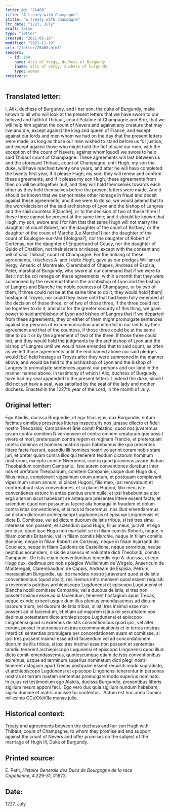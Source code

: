 ```yaml
---
letter_id: "26400"
title: "A treaty with Champagne"
ititle: "a treaty with champagne"
ltr_date: "1227, July"
draft: false
type: "letter"
created: "2021-05-18"
modified: "2021-11-19"
url: "/letter/26400.html"
senders:
  - id: 168
    name: Alix of Vergy, duchess of Burgundy
    iname: alix of vergy, duchess of burgundy
    type: woman
receivers:
---
```

<h2> Translated letter:</h2><p><span>I, Alix, duchess of Burgundy, and I her son, the duke of Burgundy, make known to all who will look at the present letters that we have sworn to our beloved and faithful Thibaut, count Palatine of Champagne and Brie, that we will help him against the count of Nevers and against any creature that may live and die, except against the king and queen of France, and except against our lords and men whom we had on the day that the present letters were made, as long as those our men wished to stand before us for justice, and except against those who might hold the fief of said our men, with the exception of the count of Nevers, against whom[quod] we swore to help said Thibaut count of Champagne. These agreements will last between us and the aforesaid Thibaut, count of Champagne, until Hugh, my son the duke, will have reached twenty one years, and after he will have completed the twenty first year, if it please Hugh, my son, they will renew and confirm these agreements, and if it please my son Hugh, these agreements from then on will be altogether null, and they will hold themselves towards each other as they held themselves before the present letters were made. And it should be known that we cannot make other homage in fraud and deceit against these agreements, and if we were to do so, we would amend that to the word/decision of the said archbishop of Lyon and the bishop of Langres and the said countess B[lanche], or to the decision of two of these three if these three cannot be present at the same time; and it should be known that Hugh, my son, swore and I for him that that same Hugh will not marry the daughter of count Robert, nor the daughter of the count of Brittany, or the daughter of the count of Marche [Le Marche?] nor the daughter of the count of Boulogne-sur-Mer [Bologna?], nor the daughter of Robert of Cortenay, nor the daughter of Enguerrand of Coucy, nor the daughter of Guido of Chatillon, not their sisters or nieces, except with the consent and will of said Thibaut, count of Champagne. For the holding of these agreements, I duchess A. and I duke Hugh, gave as our pledges William of Vergy, Anseric of Montrealo, Clarembald of Chapes, Andreas of Espisia, Peter, marshal of Burgundy, who swore at our command that if we were to (let it not be so) renege on these agreements, within a month that they were summoned by the reverend fathers the archbishop of Lyon and the bishop of Langres and Blanche the noble countess of Champagne, or by two of them, if three could not be at the same time to do it, they would hold [them] hostage at Troyes, nor could they leave until that had been fully emended at the decision of those three, or of two of those three, if the three could not be together to do it, and also for the greater security of this thing, we gave power to said archbishop of Lyon and bishop of Langres that if we departed from these agreements, they or either of them might promulgate sentences against our persons of excommunication and interdict in our lands by their agreement and that of the countess, if those three could be at the same time to do it or by the agreement of two of the three, if those three could not, and they would hold the judgments by the archbishop of Lyon and the bishop of Langres until we would have emended that to said count, as often as we left those agreements until the end named above our said pledges would [be] held hostage at Troyes after they were summoned in the manner above, and would be held to the archbishop of Lyon and the bishop of Langres to promulgate sentences against our persons and our land in the manner named above. In testimony of which I Alix, duchess of Burgundy, have had my seal appended to the present letters. I indeed the duke, since I did not yet have a seal, was satisfied by the seal of the lady and mother duchess. Enacted in the 1227th year of the Lord, in the month of July.</span></p><h2 class="mt-4"> Original letter:</h2><p>Ego Alaidis, ducissa Burgundie, et ego filius ejus, dux Burgundie, notum facimus omnibus presentes litteras inspecturis nos jurasse dilecto et fideli nostro Theobaldo, Campanie et Brie comiti Palatino, quod nos juvaremus ipsum contra comitem Nivernensem et contra omnem creaturam que possit vivere et mori, preterquam contra regem et reginam Francie, et preterquam contra dominos et homines nostros quos habebamus die qua presentes littere facte fuerunt, quandiu illi homines nostri voluerint coram nobis stare juri, et preter quam contra illos qui tenerent feodum dictorum hominum nostrorum, excepto comite Nivernensi, contra quod juravimus juvare dictum Theobaldum comitem Campanie.&nbsp; Iste autem conventiones durabunt inter nos et prefatum Theobaldum, comitem Campanie, usque dum Hugo dux, filius meus, compleverit vigesimum unum annum, et postquam compleverit vigesimum unum annum, si placet Hugoni, filio meo, ipsi renovabunt et confirmabunt istas conventiones, et si placet Hugoni, filio meo, iste conventiones extunc in antea penitus erunt nulle, et ipsi habebunt se alter erga alterum sicut habebant se antequam presentes littere essent facte, et sciendum quod non possumus facere alia homagia in fraudem et dolum contra istas conventiones, et si nos id faceremus, nos illud emendaremus ad dictum dictorum archiepiscopi Lugdunensis et episcopi Lingonensis et dicte B. Comitisse, vel ad dictum duorum de istis tribus, si isti tres simul interesse non possent; et sciendum quod Hugo, filius meus, juravit, et ego pro ipso, quod ipse Hugo non maritabit se in filiam comitis Roberti, neque in filiam comitis Britannie, vel in filiam comitis Marchie, neque in filiam comitis Bononie, neque in filiam Roberti de Cortenay, neque in filiam Injarrandi de Couciaco, neque in filiam Guidonis de Castellione, neque sororibus, neque neptibus eorumdem, nisis de assensu et voluntate dicti Theobaldi, comitis Campanie.&nbsp; De istis etiam conventionibus tenendis ego A. ducissa, et ego Hugo dux, dedimus pro nobis plegios Wuillelmum de Wirgelo, Ansericum de Monteregali, Clarembaudum de Cappis, Andream de Espisia, Petrum, marescallum Burgundie, qui de mandato nostro juraverunt quod si de istis conventionibus (quod absit), resiliremus infra mensem quod essent requisiti a reverendis patribus archiepiscopo Lugdunensi et episcopo Lugdunensi et Blancha nobili comitisse Campanie, vel a duobus de istis, si tres non possent insimul esse ad id faciendum, tenerent hostagium apud Trecas, neque exinde exirent usque dum illus plenius emendassemus ad dictum ipsorum trium, vel duorum de istis tribus, si isti tres insimul esse non possent ad id faciendum, et etiam ad majorem istius rei securitatem nos dedimus potestatem dicto archiepiscopo Lugdunensi et episcopo Lingonensi quod si exiremus de istis conventionibus quod ipsi, vel alter eorum, posset in personas nostras excommunicationis et in terras nostras interdicti sententias promulgare per concordationem suam et comitisse, si ipsi tres possent insimul esse ad id faciendum vel ad concordationem duorum de illis tribus, si ipsi tres insimul esse non possent et sententias tamdiu tenerent archiepiscopo Lugunensi et episcopo Lingonensi quod illud dicto comiti emendassemus, quotiescumque etiam de istis conventionibus exiremus, usque ad terminum superius nominatum dicti plegii nostri tenerent ostagium apud Trecas postquam essent requisiti modo supradicto, et archiepiscopo Lugdunensi et episcopo Lingonensi tenerentur in personas nostras et terram nostam sententias promulgare modo superius nominato. In cujus rei testimonium ego Alaidis, ducissa Burgundie, presentibus litteris sigillum meum apponi feci.&nbsp; Ego vero dux quia sigillum nundum habebam, sigillo domine et matris ducisse fui contentus.&nbsp; Actum est hoc anno Domini millesimo CCoXXoVIIo mense julio.</p><h2 class="mt-4"> Historical context:</h2><p>Treaty and agreements between the duchess and her son Hugh with Thibaut, count of Champagne, to whom they promise aid and support against the count of Nevers and offer promises on the subject of the marriage of Hugh III, Duke of Burgundy.</p><h2 class="mt-4"> Printed source:</h2><p>E. Petit,&nbsp;<em>Histoire Generale des Ducs de Bourgogne&nbsp;</em><i>de la race Capétienne</i><em>,</em>&nbsp;4.229-31, #1872.&nbsp;</p><h2 class="mt-4"> Date:</h2>1227, July